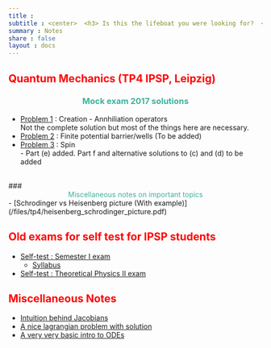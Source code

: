 ```yaml
---
title :
subtitle : <center>  <h3> Is this the lifeboat you were looking for?  </h3></center>
summary : Notes
share : false
layout : docs
---
```


## <span style="color:red"> Quantum Mechanics (TP4 IPSP, Leipzig) </span>
### <span style="color:#3db19b"> <center> Mock exam 2017 solutions </center> </span>
  - [Problem 1](/files/tp4/tp4_qho_summary.pdf) : Creation - Annhiliation operators  <br>
    Not the complete solution but most of the things here are necessary.
  - [Problem 2]() : Finite potential barrier/wells (To be added)
  - [Problem 3](/files/tp4/tp4_mock17_prob3.pdf) : Spin <br>- Part (e) added. Part f and alternative solutions to (c) and (d) to be added
<br>
### <center> <span style="color:#3db19b"> Miscellaneous notes on important topics </span> </center>
  - [Schrodinger vs Heisenberg picture (With example)](/files/tp4/heisenberg_schrodinger_picture.pdf)


## <span style="color:red"> Old exams for self test for IPSP students </span>
- [Self-test : Semester I exam](/files/extra_exams/sem1_mock_rohan.pdf) <br>
  - [Syllabus](/files/extra_exams/sem1_mock_syllabus.pdf)
- [Self-test : Theoretical Physics II exam](/files/extra_exams/tp2_extramock_rohan.pdf)

## <span style="color:red"> Miscellaneous Notes <span>
- [Intuition behind Jacobians](/files/extra_exams/jacobians_rohan.pdf)
- [A nice lagrangian problem with solution](/files/misc_notes/lagrangian_problem.pdf)
- [A very very basic intro to ODEs](/files/misc_notes/odes.pdf)
